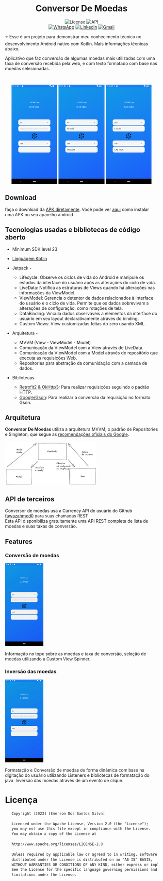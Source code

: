 <h1 align="center">Conversor De Moedas</h1>

<p align="center">
  <a href="https://opensource.org/licenses/Apache-2.0"><img alt="License" src="https://img.shields.io/badge/License-Apache%202.0-blue.svg"/></a>
  <a href="https://android-arsenal.com/api?level=23"><img src="https://img.shields.io/badge/API-23%2B-brightgreen.svg?style=flat" border="0" alt="API"></a>
  <br>
  <a href="https://wa.me/+5571991154541"><img alt="WhatsApp" src="https://img.shields.io/badge/WhatsApp-25D366?style=for-the-badge&logo=whatsapp&logoColor=white"/></a>
  <a href="https://https://www.linkedin.com/in/emerson-dos-santos-silva-398319206/"><img alt="Linkedin" src="https://img.shields.io/badge/LinkedIn-0077B5?style=for-the-badge&logo=linkedin&logoColor=white"/></a>
  <a href="mailto:emersonsantos1921@gmail.com"><img alt="Gmail" src="https://img.shields.io/badge/Gmail-D14836?style=for-the-badge&logo=gmail&logoColor=white"/></a>
</p>

<p align="center">  

⭐ Esse é um projeto para demonstrar meu conhecimento técnico no desenvolvimento Android nativo com Kotlin. Mais informações técnicas abaixo.

Aplicativo que faz conversão de algumas moedas mais utilizadas com uma taxa de conversão recebida pela web, e com texto formatado com base nas moedas selecionadas.

</p>

</br>

<p float="left" align="center">
<img alt="screenshot" width="30%" src="screenshots/screenshot-1.png"/>
<img alt="screenshot" width="30%" src="screenshots/screenshot-2.png"/>
<img alt="screenshot" width="30%" src="screenshots/screenshot-3.png"/>
</p>

## Download
faça o download da <a href="apk/app-debug.apk?raw=true">APK diretamente</a>. Você pode ver <a href="https://www.google.com/search?q=como+instalar+um+apk+no+android">aqui</a> como instalar uma APK no seu aparelho android. 

## Tecnologias usadas e bibliotecas de código aberto

- Minimum SDK level 23
- [Linguagem Kotlin](https://kotlinlang.org/)

- Jetpack -
  - Lifecycle: Observe os ciclos de vida do Android e manipule os estados da interface do usuário após as alterações do ciclo de vida.
  - LiveData: Notifica as estruturas de Views quando há alterações nas informações da ViewModel.
  - ViewModel: Gerencia o detentor de dados relacionados à interface do usuário e o ciclo de vida. Permite que os dados sobrevivam a alterações de configuração, como rotações de tela.
  - DataBinding: Vincula dados observáveis a elementos da interface do usuário em seu layout declarativamente atráves do binding.
  - Custom Views: View customizadas feitas do zero usando XML.

- Arquitetura - 
  - MVVM (View - ViewModel - Model)
  - Comunicação da ViewModel com a View através de LiveData.
  - Comunicação da ViewModel com a Model através do repositório que executa as requisições Web.
  - Repositories para abstração da comunidação com a camada de dados.
  
- Bibliotecas - 
  - [Retrofit2 & OkHttp3](https://github.com/square/retrofit): Para realizar requisições seguindo o padrão HTTP.
  - [Google/Gson](https://github.com/google/gson): Para realizar a conversão da requisição no formato Gson.

## Arquitetura
**Conversor De Moedas** utiliza a arquitetura MVVM, o padrão de Repositories e Singleton, que segue as [recomendações oficiais do Google](https://developer.android.com/topic/architecture).
</br></br>
<img alt="screenshot" width="60%" src="screenshots/arquitetura.png"/>
<br>

## API de terceiros

Conversor de moedas usa a Currency API do usuário do Github [fawazahmed0](https://github.com/fawazahmed0/currency-api) para suas chamadas REST<br>
Esta API disponibiliza gratuitamente uma API REST completa de lista de moedas e suas taxas de conversão.

## Features

### Conversão de moedas
<img src="screenshots/feature-1.gif" width="25%"/>

Informação no topo sobre as moedas e taxa de conversão, seleção de moedas utilizando a Custom View Spinner.

### Inversão das moedas
<img src="screenshots/feature-2.gif" width="25%"/>

Formatação e Conversão de moedas de forma dinâmica com base na digitação do usuário utilizando Listeners e bibliotecas de formatação do java. Inversão das moedas através de um evento de clique.

# Licença

```xml
   Copyright [2023] [Emerson Dos Santos Silva]

   Licensed under the Apache License, Version 2.0 (the "License");
   you may not use this file except in compliance with the License.
   You may obtain a copy of the License at

   http://www.apache.org/licenses/LICENSE-2.0

   Unless required by applicable law or agreed to in writing, software
   distributed under the License is distributed on an "AS IS" BASIS,
   WITHOUT WARRANTIES OR CONDITIONS OF ANY KIND, either express or implied.
   See the License for the specific language governing permissions and
   limitations under the License.
```
